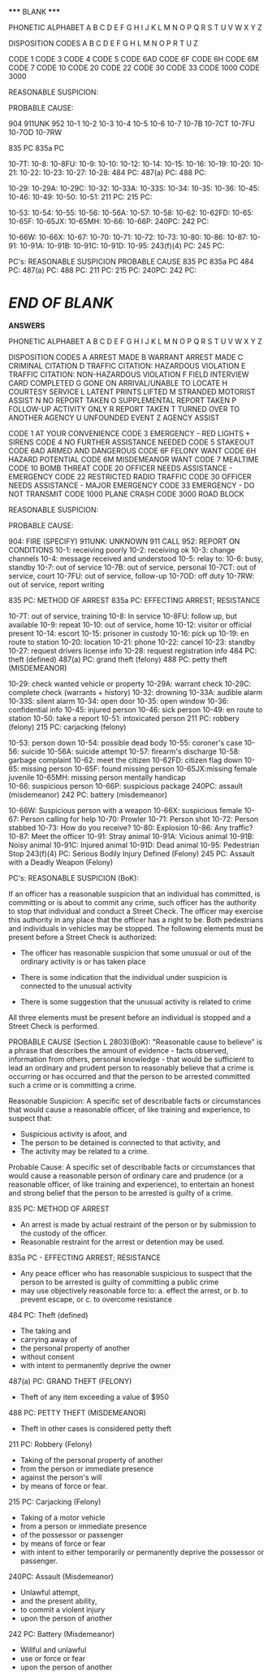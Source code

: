 **\*\*\*** BLANK **\*\*\***

PHONETIC ALPHABET
A
B
C
D
E
F
G
H
I
J
K
L
M
N
O
P
Q
R
S
T
U
V
W
X
Y
Z

DISPOSITION CODES
A
B
C
D
E
F
G
H
L
M
N
O
P
R
T
U
Z

CODE 1
CODE 3
CODE 4
CODE 5
CODE 6AD
CODE 6F
CODE 6H
CODE 6M
CODE 7
CODE 10
CODE 20
CODE 22
CODE 30
CODE 33
CODE 1000
CODE 3000

REASONABLE SUSPICION:

PROBABLE CAUSE:

904
911UNK
952
10-1
10-2
10-3
10-4
10-5
10-6
10-7
10-7B
10-7CT
10-7FU
10-7OD
10-7RW

835 PC
835a PC

10-7T:
10-8:
10-8FU:
10-9:
10-10:
10-12:
10-14:
10-15:
10-16:
10-19:
10-20:
10-21:
10-22:
10-23:
10-27:
10-28:
484 PC:
487(a) PC:
488 PC:

10-29:
10-29A:
10-29C:
10-32:
10-33A:
10-33S:
10-34:
10-35:
10-36:
10-45:
10-46:
10-49:
10-50:
10-51:
211 PC:
215 PC:

10-53:
10-54:
10-55:
10-56:
10-56A:
10-57:
10-58:
10-62:
10-62FD:
10-65:
10-65F:
10-65JX:
10-65MH:
10-66:
10-66P:
240PC:
242 PC:

10-66W:
10-66X:
10-67:
10-70:
10-71:
10-72:
10-73:
10-80:
10-86:
10-87:
10-91:
10-91A:
10-91B:
10-91C:
10-91D:
10-95:
243(f)(4) PC:
245 PC:

PC's:
REASONABLE SUSPICION
PROBABLE CAUSE
835 PC
835a PC
484 PC:
487(a) PC:
488 PC:
211 PC:
215 PC:
240PC:
242 PC:

# **_END OF BLANK_**

**ANSWERS**

PHONETIC ALPHABET
A
B
C
D
E
F
G
H
I
J
K
L
M
N
O
P
Q
R
S
T
U
V
W
X
Y
Z

DISPOSITION CODES
A ARREST MADE
B WARRANT ARREST MADE
C CRIMINAL CITATION
D TRAFFIC CITATION: HAZARDOUS VIOLATION
E TRAFFIC CITATION: NON-HAZARDOUS VIOLATION
F FIELD INTERVIEW CARD COMPLETED
G GONE ON ARRIVAL/UNABLE TO LOCATE
H COURTESY SERVICE
L LATENT PRINTS LIFTED
M STRANDED MOTORIST ASSIST
N NO REPORT TAKEN
O SUPPLEMENTAL REPORT TAKEN
P FOLLOW-UP ACTIVITY ONLY
R REPORT TAKEN
T TURNED OVER TO ANOTHER AGENCY
U UNFOUNDED EVENT
Z AGENCY ASSIST

CODE 1 AT YOUR CONVENIENCE
CODE 3 EMERGENCY - RED LIGHTS + SIRENS
CODE 4 NO FURTHER ASSISTANCE NEEDED
CODE 5 STAKEOUT
CODE 6AD ARMED AND DANGEROUS
CODE 6F FELONY WANT
CODE 6H HAZARD POTENTIAL
CODE 6M MISDEMEANOR WANT
CODE 7 MEALTIME
CODE 10 BOMB THREAT
CODE 20 OFFICER NEEDS ASSISTANCE - EMERGENCY
CODE 22 RESTRICTED RADIO TRAFFIC
CODE 30 OFFICER NEEDS ASSISTANCE - MAJOR EMERGENCY
CODE 33 EMERGENCY - DO NOT TRANSMIT
CODE 1000 PLANE CRASH
CODE 3000 ROAD BLOCK

REASONABLE SUSPICION:

PROBABLE CAUSE:

904: FIRE (SPECIFY)
911UNK: UNKNOWN 911 CALL
952: REPORT ON CONDITIONS
10-1: receiving poorly
10-2: receiving ok
10-3: change channels
10-4: message received and understood
10-5: relay to:
10-6: busy, standby
10-7: out of service
10-7B: out of service, personal
10-7CT: out of service, court
10-7FU: out of service, follow-up
10-7OD: off duty
10-7RW: out of service, report writing

835 PC: METHOD OF ARREST
835a PC: EFFECTING ARREST; RESISTANCE

10-7T: out of service, training
10-8: In service
10-8FU: follow up, but available
10-9: repeat
10-10: out of service, home
10-12: visitor or official present
10-14: escort
10-15: prisoner in custody
10-16: pick up
10-19: en route to station
10-20: location
10-21: phone
10-22: cancel
10-23: standby
10-27: request drivers license info
10-28: request registration info
484 PC: theft (defined)
487(a) PC: grand theft (felony)
488 PC: petty theft (MISDEMEANOR)

10-29: check wanted vehicle or property
10-29A: warrant check
10-29C: complete check (warrants + history)
10-32: drowning
10-33A: audible alarm
10-33S: silent alarm
10-34: open door
10-35: open window
10-36: confidential info
10-45: injured person
10-46: sick person
10-49: en route to station
10-50: take a report
10-51: intoxicated person
211 PC: robbery (felony)
215 PC: carjacking (felony)

10-53: person down
10-54: possible dead body
10-55: coroner's case
10-56: suicide
10-56A: suicide attempt
10-57: firearm's discharge
10-58: garbage complaint
10-62: meet the citizen
10-62FD: citizen flag down
10-65: missing person
10-65F: found missing person
10-65JX:missing female juvenile
10-65MH: missing person mentally handicap  
10-66: suspicious person
10-66P: suspicious package
240PC: assault (misdemeanor)
242 PC: battery (misdemeanor)

10-66W: Suspicious person with a weapon
10-66X: suspicious female
10-67: Person calling for help
10-70: Prowler
10-71: Person shot
10-72: Person stabbed
10-73: How do you receive?
10-80: Explosion
10-86: Any traffic?
10-87: Meet the officer
10-91: Stray animal
10-91A: Vicious animal
10-91B: Noisy animal
10-91C: Injured animal
10-91D: Dead animal
10-95: Pedestrian Stop
243(f)(4) PC: Serious Bodily Injury Defined (Felony)
245 PC: Assault with a Deadly Weapon (Felony)

PC's:
REASONABLE SUSPICION (BoK):

If an officer has a reasonable suspicion that an individual has committed, is committing or is about to commit any crime, such officer
has the authority to stop that individual and conduct a Street Check. The officer may exercise this authority in any place that the officer
has a right to be. Both pedestrians and individuals in vehicles may be stopped. The following elements must be present before a Street Check is authorized:

- The officer has reasonable suspicion that some unusual or out of the ordinary activity is or has taken place

- There is some indication that the individual under suspicion is connected to the unusual activity

- There is some suggestion that the unusual activity is related to crime

All three elements must be present before an individual is stopped and a Street Check is performed.

PROBABLE CAUSE (Section L 2803)(BoK):
"Reasonable cause to believe" is a phrase that describes the amount of evidence - facts observed, information from others, personal
knowledge - that would be sufficient to lead an ordinary and prudent person to reasonably believe that a crime is occurring or has occurred and that the person to be arrested committed such a crime or is committing a crime.

Reasonable Suspicion:
A specific set of describable facts or circumstances that would cause a reasonable officer, of like training and experience, to suspect that:

- Suspicious activity is afoot, and
- The person to be detained is connected to that activity, and
- The activity may be related to a crime.

Probable Cause:
A specific set of describable facts or circumstances that would cause a reasonable person of ordinary care and prudence (or a reasonable officer, of like training and experience), to entertain an honest and strong belief that the person to be arrested is guilty of a crime.

835 PC: METHOD OF ARREST

- An arrest is made by actual restraint of the person or by submission to the custody of the officer.
- Reasonable restraint for the arrest or detention may be used.

835a PC - EFFECTING ARREST; RESISTANCE

- Any peace officer who has reasonable suspicious to suspect that the person to be arrested is guilty of committing a public crime
- may use objectively reasonable force to:
  a. effect the arrest, or
  b. to prevent escape, or
  c. to overcome resistance

484 PC: Theft (defined)

- The taking and
- carrying away of
- the personal property of another
- without consent
- with intent to permanently deprive the owner

487(a) PC: GRAND THEFT (FELONY)

- Theft of any item exceeding a value of $950

488 PC: PETTY THEFT (MISDEMEANOR)

- Theft in other cases is considered petty theft

211 PC: Robbery (Felony)

- Taking of the personal property of another
- from the person or immediate presence
- against the person's will
- by means of force or fear.

215 PC: Carjacking (Felony)

- Taking of a motor vehicle
- from a person or immediate presence
- of the possessor or passenger
- by means of force or fear
- with intent to either temporarily or permanently deprive the possessor or passenger.

240PC: Assault (Misdemeanor)

- Unlawful attempt,
- and the present ability,
- to commit a violent injury
- upon the person of another

242 PC: Battery (Misdemeanor)

- Willful and unlawful
- use or force or fear
- upon the person of another
